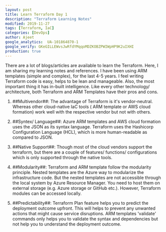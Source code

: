 ```yaml
---
layout: post
title: Learn Terraform Day 1
description: "Terraform Learning Notes"
modified: 2019-11-27
tags: [Terraform, IaC]
categories: [DevOps]
author: Ajeet
google_analytics:  UA-101864870-1
google_verify: GKeGILLEWvsJwRfdYMqqoMDZKOBZPWIWpHP9K2uIXHI
production: true
---
```


There are a lot of blogs/articles are available to learn the Terraform. Here, I
am sharing my learning notes and references.
I have been using ARM templates (simple and complex), for the last 4-5
years. I feel writing Terraform code is easy, helps to be lean and
manageable. Also, the most important thing it has in-built intelligence.
Like every other technology/ architecture, both Terraform and ARM
Templates have their pros and cons.
<!--more-->

1. ##Multivendor##: The advantage of Terraform is it's vendor-neutral.
Whereas other cloud-native IaC tools ( ARM template or AWS cloud
formation) work well with the respective vendor but not with others.

2. ##Syntex/ Language##: Azure ARM templates and AWS cloud formation
uses the JSON as its syntax language. Terraform uses the Hashicorp
Configuration Language (HCL), which is more human-readable as
compared to JSON.

3. ##Native Support##: Though most of the cloud vendors support the
terraform, but there are a couple of features/ functions/
configurations which is only supported through the native tools.

4. ##Modularity##: Terraform and ARM template follow the modularity
principle. Nested templates are the Azure way to modularize the
infrastructure code. But the nested templates are not accessible
through the local system by Azure Resource Manager. You need to
host them on external storage (e.g. Azure storage or GitHub etc.).
However, Terraform modules can be accessed locally.

5. ##Predictability##: Terraform Plan feature helps you to predict the
deployment outcome upfront. This will helps to prevent any
unwanted actions that might cause service disruptions. ARM
templates 'validate' commands only helps you to validate the syntax 
and dependencies but not help you to understand the deployment
outcome.
